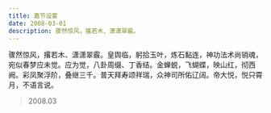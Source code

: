 ```yaml
---
title: 嘉节设宴
date: 2008-03-01
description: 骤然惊风，撂若木、潇潇翠霰。
---
```


骤然惊风，撂若木、潇潇翠霰。皇舆临，躬拾玉叶，炼石黏连，神功法术尚销魂，宛似春梦应未觉。应为觉，八卦周缀、丁香结。金蝉蜕，飞蝴蝶，映山红，彻西阙。彩凤聚浮阶，叠继三千。普天拜寿颂祥瑞，众神司所佑辽阔。帝大悦，悦只霄月，不语言说。

> 2008.03